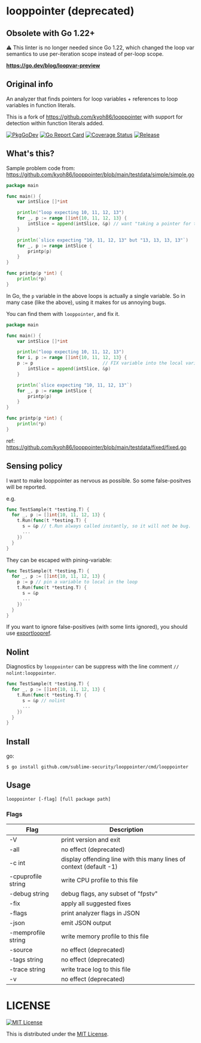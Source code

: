 # looppointer (deprecated)

## Obsolete with Go 1.22+

⚠️ This linter is no longer needed since Go 1.22, which changed the loop var semantics to use per-iteration scope instead of per-loop scope.

**https://go.dev/blog/loopvar-preview**

## Original info

An analyzer that finds pointers for loop variables + references to loop variables in function literals.

This is a fork of https://github.com/kyoh86/looppointer with support for detection within function literals added.

[![PkgGoDev](https://pkg.go.dev/badge/kyoh86/looppointer)](https://pkg.go.dev/kyoh86/looppointer)
[![Go Report Card](https://goreportcard.com/badge/github.com/kyoh86/looppointer)](https://goreportcard.com/report/github.com/kyoh86/looppointer)
[![Coverage Status](https://img.shields.io/codecov/c/github/kyoh86/looppointer.svg)](https://codecov.io/gh/kyoh86/looppointer)
[![Release](https://github.com/kyoh86/looppointer/workflows/Release/badge.svg)](https://github.com/kyoh86/looppointer/releases)

## What's this?

Sample problem code from: https://github.com/kyoh86/looppointer/blob/main/testdata/simple/simple.go

```go
package main

func main() {
	var intSlice []*int

	println("loop expecting 10, 11, 12, 13")
	for _, p := range []int{10, 11, 12, 13} {
		intSlice = append(intSlice, &p) // want "taking a pointer for the loop variable p"
	}

	println(`slice expecting "10, 11, 12, 13" but "13, 13, 13, 13"`)
	for _, p := range intSlice {
		printp(p)
	}
}

func printp(p *int) {
	println(*p)
}
```

In Go, the `p` variable in the above loops is actually a single variable.
So in many case (like the above), using it makes for us annoying bugs.

You can find them with `looppointer`, and fix it.

```go
package main

func main() {
	var intSlice []*int

	println("loop expecting 10, 11, 12, 13")
	for i, p := range []int{10, 11, 12, 13} {
    p := p                          // FIX variable into the local variable
		intSlice = append(intSlice, &p) 
	}

	println(`slice expecting "10, 11, 12, 13"`)
	for _, p := range intSlice {
		printp(p)
	}
}

func printp(p *int) {
	println(*p)
}
```

ref: https://github.com/kyoh86/looppointer/blob/main/testdata/fixed/fixed.go

## Sensing policy

I want to make looppointer as nervous as possible.
So some false-positves will be reported.

e.g.

```go
func TestSample(t *testing.T) {
  for _, p := []int{10, 11, 12, 13} {
    t.Run(func(t *testing.T) {
      s = &p // t.Run always called instantly, so it will not be bug.
      ...
    })
  }
}
```

They can be escaped with pining-variable:

```go
func TestSample(t *testing.T) {
  for _, p := []int{10, 11, 12, 13} {
    p := p // pin a variable to local in the loop
    t.Run(func(t *testing.T) {
      s = &p
      ...
    })
  }
}
```

If you want to ignore false-positives (with some lints ignored),
you should use [exportloopref](https://github.com/kyoh86/exportloopref).

## Nolint

Diagnostics by `looppointer` can be suppress with the line comment `// nolint:looppointer`.

```go
func TestSample(t *testing.T) {
  for _, p := []int{10, 11, 12, 13} {
    t.Run(func(t *testing.T) {
      s = &p // nolint
      ...
    })
  }
}
```


## Install

go:

```console
$ go install github.com/sublime-security/looppointer/cmd/looppointer
```

## Usage

```
looppointer [-flag] [full package path]
```

### Flags

| Flag | Description |
| --- | --- |
| -V                 | print version and exit |
| -all               | no effect (deprecated) |
| -c int             | display offending line with this many lines of context (default -1) |
| -cpuprofile string | write CPU profile to this file |
| -debug string      | debug flags, any subset of "fpstv" |
| -fix               | apply all suggested fixes |
| -flags             | print analyzer flags in JSON |
| -json              | emit JSON output |
| -memprofile string | write memory profile to this file |
| -source            | no effect (deprecated) |
| -tags string       | no effect (deprecated) |
| -trace string      | write trace log to this file |
| -v                 | no effect (deprecated) |

# LICENSE

[![MIT License](http://img.shields.io/badge/license-MIT-blue.svg)](http://www.opensource.org/licenses/MIT)

This is distributed under the [MIT License](http://www.opensource.org/licenses/MIT).

